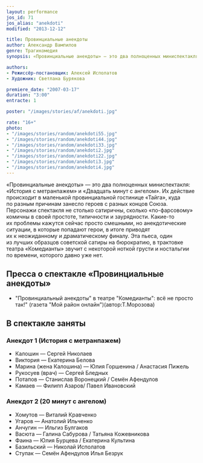 ```yaml
---
layout: performance
jos_id: 71
jos_alias: "anekdoti"
modified: "2013-12-12"

title: Провинциальные анекдоты
author: Александр Вампилов
genre: Трагикомедия
synopsis: «Провинциальные анекдоты» — это два полноценных миниспектакля: «История с метранпажем» и «Двадцать минут с ангелом». Их действие происходит в маленькой провинциальной гостинице «Тайга», куда по разным причинам занесло героев с разных концов Союза

authors:
- Режиссёр-постановщик: Алексей Исполатов
- Художник: Светлана Бурякова

premiere_date: "2007-03-17"
duration: "3:00"
entracte: 1

poster: "/images/stories/af/anekdoti.jpg"

rate: "16+"
photo:
- "/images/stories/random/anekdoti55.jpg"
- "/images/stories/random/anekdoti44.jpg"
- "/images/stories/random/anekdoti33.jpg"
- "/images/stories/random/anekdoti2.jpg"
- "/images/stories/random/anekdoti22.jpg"
- "/images/stories/random/anekdoti3.jpg"
- "/images/stories/random/anekdoti4.jpg"
---
```


«Провинциальные анекдоты» — это два полноценных миниспектакля: «История с метранпажем» и «Двадцать минут с ангелом». Их действие происходит в маленькой провинциальной гостинице «Тайга», куда по разным причинам занесло героев с разных концов Союза. Персонажи спектакля не столько сатиричны, сколько «по-фарсовому» комичны в своей простоте, типичности и заурядности. Какие-то их проблемы кажутся сейчас просто смешными, но анекдотические ситуации, в которые попадают герои, в итоге приводят их к неожиданному и драматическому финалу. Эта пьеса, один из лучших образцов советской сатиры на бюрократию, в трактовке театра «Комедианты» звучит с некоторой ноткой грусти и ностальгии по времени, которого давно уже нет.

## Пресса о спектакле «Провинциальные анекдоты»

- "Провинциальный анекдоты" в театре "Комедианты": всё не просто так!" (газета "Мой район онлайн")(автор:Т.Морозова)

## В спектакле заняты

### Анекдот 1 (История с метранпажем)

- Калошин — Сергей Николаев
- Виктория — Екатерина Белова
- Марина (жена Калошина) — Юлия Горшенина / Анастасия Пижель
- Рукосуев (врач) — Сергей Бледных
- Потапов — Станислав Воронецкий / Семён Афендулов
- Камаев — Филипп Азаров/ Павел Ивановский

### Анекдот 2 (20 минут с ангелом)

- Хомутов — Виталий Кравченко
- Угаров — Анатолий Ильченко
- Анчугин — Ильгиз Булгаков
- Васюта — Галина Сабурова / Татьяна Кожевникова
- Фаина — Юлия Бурцева / Екатерина Культина
- Базильский — Николай Исполатов
- Ступак — Семён Афендулов Илья Безрук